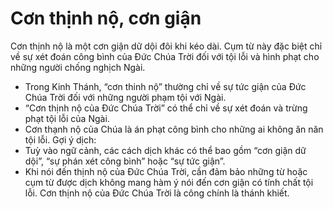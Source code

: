 # Cơn thịnh nộ, cơn giận

Cơn thịnh nộ là một cơn giận dữ dội đôi khi kéo dài. Cụm từ này đặc biệt chỉ về sự xét đoán công bình của Đức Chúa Trời đối với tội lỗi và hình phạt cho những người chống nghịch Ngài.
- Trong Kinh Thánh, “cơn thinh nộ” thường chỉ về sự tức giận của Đức Chúa Trời đối với những người phạm tội với Ngài. 
- “Cơn thịnh nộ của Đức Chúa Trời” có thể chỉ về sự xét đoán và trừng phạt tội lỗi của Ngài. 
- Cơn thạnh nộ của Chúa là án phạt công bình cho những ai không ăn năn tội lỗi.
Gợi ý dịch:
- Tuỳ vào ngữ cảnh, các cách dịch khác có thể bao gồm “cơn giận dữ dội”, “sự phán xét công bình” hoặc “sự tức giận”. 
- Khi nói đến thịnh nộ của Đức Chúa Trời, cần đảm bảo những từ hoặc cụm từ được dịch không mang hàm ý nói đến cơn giận có tính chất tội lỗi. Cơn thịnh nộ của Đức Chúa Trời là công chính là thánh khiết.

